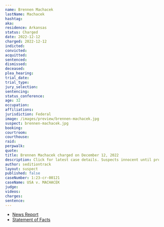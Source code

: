 ```yaml
---
name: Brennen Machacek
lastName: Machacek
hashtag:
aka:
residence: Arkansas
status: Charged
date: 2022-12-12
charged: 2022-12-12
indicted:
convicted:
acquitted:
sentenced:
dismissed:
deceased:
plea_hearing:
trial_date:
trial_type:
jury_selection:
sentencing:
status_conference:
age: 32
occupation:
affiliations:
jurisdiction: Federal
image: /images/preview/brennen-machacek.jpg
suspect: brennen-machacek.jpg
booking:
courtroom:
courthouse:
raid:
perpwalk:
quote:
title: Brennen Machacek charged on December 12, 2022
description: Click for latest case details. Suspects innocent until proven guilty.
author: seditiontrack
layout: suspect
published: false
caseNumber: 1:23-cr-00121
caseName: USA v. MACHACEK
judge:
videos:
charges:
sentence:
---
```


- [News Report](https://www.4029tv.com/article/brennan-machacek-arrested-us-capitol/42299231)
- [Statement of Facts](https://storage.courtlistener.com/recap/gov.uscourts.dcd.250167/gov.uscourts.dcd.250167.1.1_5.pdf)
